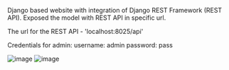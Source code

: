 Django based website with integration of Django REST Framework (REST API).
Exposed the model with REST API in specific url.

The url for the REST API - 'localhost:8025/api'

Credentials for admin:
username: admin
password: pass

![image](https://user-images.githubusercontent.com/76196882/152628391-cf70fc97-cd7e-4b34-b0fe-0c406d090a2d.png)
![image](https://user-images.githubusercontent.com/76196882/152628557-b56ff6e1-a914-4a7a-9963-fce9350814bf.png)
